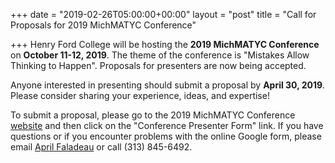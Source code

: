 +++
date = "2019-02-26T05:00:00+00:00"
layout = "post"
title = "Call for Proposals for 2019 MichMATYC Conference"

+++
Henry Ford College will be hosting the **2019 MichMATYC Conference** on **October 11-12, 2019**. The theme of the conference is "Mistakes Allow Thinking to Happen". Proposals for presenters are now being accepted.

Anyone interested in presenting should submit a proposal by **April 30, 2019**. Please consider sharing your experience, ideas, and expertise!

To  submit a proposal, please go to the 2019 MichMATYC Conference [website](www.michmatyc2019.org/present/) and then click on the "Conference Presenter Form" link. If you have questions or if you encounter problems with the online Google form, please email [April Faladeau](mailto:amfalardeau@hfcc.edu) or call (313) 845-6492.